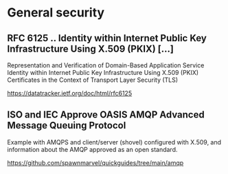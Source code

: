 # General security

## RFC 6125 .. Identity within Internet Public Key Infrastructure Using X.509 (PKIX) [...]

Representation and Verification of Domain-Based Application Service Identity within Internet Public Key Infrastructure Using X.509 (PKIX) Certificates in the Context of Transport Layer Security (TLS)

https://datatracker.ietf.org/doc/html/rfc6125

## ISO and IEC Approve OASIS AMQP Advanced Message Queuing Protocol

Example with AMQPS and client/server (shovel) configured with X.509, and information about the AMQP approved as an open standard.

https://github.com/spawnmarvel/quickguides/tree/main/amqp


